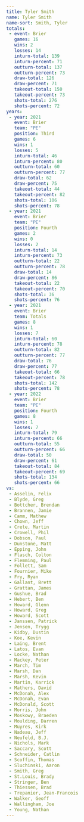 ```yaml
---
title: Tyler Smith
name: Tyler Smith
name-sort: Smith, Tyler
totals:
 - event: Brier
   games: 16
   wins: 2
   losses: 14
   inturn-total: 139
   inturn-percent: 71
   outturn-total: 137
   outturn-percent: 73
   draw-total: 126
   draw-percent: 71
   takeout-total: 150
   takeout-percent: 73
   shots-total: 276
   shots-percent: 72
years:
 - year: 2021
   event: Brier
   team: "PE"
   position: Third
   games: 6
   wins: 1
   losses: 5
   inturn-total: 46
   inturn-percent: 80
   outturn-total: 60
   outturn-percent: 77
   draw-total: 62
   draw-percent: 75
   takeout-total: 44
   takeout-percent: 82
   shots-total: 106
   shots-percent: 78
 - year: 2021
   event: Brier
   team: "PE"
   position: Fourth
   games: 2
   wins: 0
   losses: 2
   inturn-total: 14
   inturn-percent: 73
   outturn-total: 22
   outturn-percent: 78
   draw-total: 14
   draw-percent: 86
   takeout-total: 22
   takeout-percent: 70
   shots-total: 36
   shots-percent: 76
 - year: 2021
   event: Brier
   team: Totals
   games: 8
   wins: 1
   losses: 7
   inturn-total: 60
   inturn-percent: 78
   outturn-total: 82
   outturn-percent: 77
   draw-total: 76
   draw-percent: 77
   takeout-total: 66
   takeout-percent: 78
   shots-total: 142
   shots-percent: 78
 - year: 2022
   event: Brier
   team: "PE"
   position: Fourth
   games: 8
   wins: 1
   losses: 7
   inturn-total: 79
   inturn-percent: 66
   outturn-total: 55
   outturn-percent: 66
   draw-total: 50
   draw-percent: 61
   takeout-total: 84
   takeout-percent: 69
   shots-total: 134
   shots-percent: 66
vs:
 - Asselin, Felix
 - Blyde, Greg
 - Bottcher, Brendan
 - Brannen, Jamie
 - Camm, Mathew
 - Chown, Jeff
 - Crete, Martin
 - Crowell, Phil
 - Dobson, Paul
 - Dunstone, Matt
 - Epping, John
 - Flasch, Colton
 - Flemming, Paul
 - Follett, Sam
 - Fournier, Mike
 - Fry, Ryan
 - Gallant, Brett
 - Grattan, James
 - Gushue, Brad
 - Hebert, Ben
 - Howard, Glenn
 - Howard, Greg
 - Howard, Scott
 - Janssen, Patrick
 - Jensen, Trygg
 - Kidby, Dustin
 - Koe, Kevin
 - Laing, Brent
 - Latos, Evan
 - Locke, Nathan
 - Mackey, Peter
 - March, Tim
 - Marsh, Dan
 - Marsh, Kevin
 - Martin, Karrick
 - Mathers, David
 - McDonah, Alex
 - McDonah, Evan
 - McDonald, Scott
 - Morris, John
 - Moskowy, Braeden
 - Moulding, Darren
 - Muyres, Kirk
 - Nadeau, Jeff
 - Neufeld, B.J.
 - Nichols, Mark
 - Saccary, Scott
 - Schneider, Catlin
 - Scoffin, Thomas
 - Sluchinski, Aaron
 - Smith, Greg
 - St.Louis, Brady
 - Stringer, Ben
 - Thiessen, Brad
 - Trepanier, Jean-Francois
 - Walker, Geoff
 - Wallingham, Joe
 - Young, Nathan
---
```

